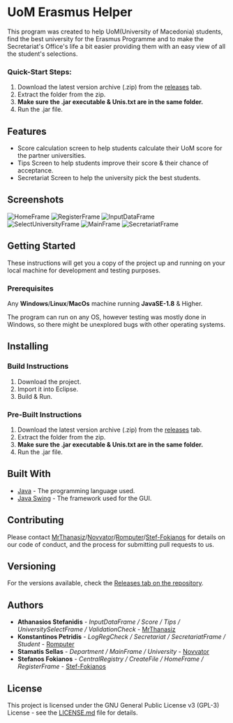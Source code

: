 
# UoM Erasmus Helper

This program was created to help UoM(University of Macedonia) students, find the best university for the Erasmus Programme and to make the Secretariat's Office's life a bit easier providing them with an easy view of all the student's selections.

### Quick-Start Steps:

1. Download the latest version archive (.zip) from the [releases](https://github.com/MrThanasiz/UoM-Erasmus-Helper/releases) tab.
2. Extract the folder from the zip.
3. **Make sure the .jar executable & Unis.txt are in the same folder.**
4. Run the .jar file.

## Features
* Score calculation screen to help students calculate their UoM score for the partner universities.
* Tips Screen to help students improve their score & their chance of acceptance.
* Secretariat Screen to help the university pick the best students.

## Screenshots

![HomeFrame](https://user-images.githubusercontent.com/8089997/59288947-9c254680-8c7d-11e9-864e-28ac08d16070.png)
![RegisterFrame](https://user-images.githubusercontent.com/8089997/59288942-9af41980-8c7d-11e9-82de-b19a164ec3b1.png)
![InputDataFrame](https://user-images.githubusercontent.com/8089997/59288946-9b8cb000-8c7d-11e9-8d76-c89fc1d6195c.png)
![SelectUniversityFrame](https://user-images.githubusercontent.com/8089997/59288949-9c254680-8c7d-11e9-88f7-eae7ead76a14.png)
![MainFrame](https://user-images.githubusercontent.com/8089997/59383688-1e3e6980-8d69-11e9-98c4-061028e33c05.png)
![SecretariatFrame](https://user-images.githubusercontent.com/8089997/59288940-9a5b8300-8c7d-11e9-841d-8711bc192059.png)




## Getting Started

These instructions will get you a copy of the project up and running on your local machine for development and testing purposes.


### Prerequisites

Any **Windows**/**Linux**/**MacOs** machine running **JavaSE-1.8** & Higher.

The program can run on any OS, however testing was mostly done in Windows, so there might be unexplored bugs with other operating systems.


## Installing

### Build Instructions

1.  Download the project.
2.  Import it into Eclipse.
3.  Build & Run.

### Pre-Built Instructions

1. Download the latest version archive (.zip) from the [releases](https://github.com/MrThanasiz/UoM-Erasmus-Helper/releases) tab.
2. Extract the folder from the zip.
3. **Make sure the .jar executable & Unis.txt are in the same folder.**
4. Run the .jar file.


## Built With

* [Java](https://en.wikipedia.org/wiki/Java_(programming_language)) - The programming language used.
* [Java Swing](https://en.wikipedia.org/wiki/Swing_(Java)) - The framework used for the GUI.

## Contributing

Please contact [MrThanasiz](https://github.com/MrThanasiz)/[Novvator](https://github.com/Novvator)/[Romputer](https://github.com/Romputer)/[Stef-Fokianos](https://github.com/Stef-fokianos) for details on our code of conduct, and the process for submitting pull requests to us.

## Versioning

For the versions available, check the [Releases tab on the repository](https://github.com/MrThanasiz/UoM-Erasmus-Helper/releases). 

## Authors

* **Athanasios Stefanidis** - *InputDataFrame / Score / Tips / UniversitySelectFrame / ValidationCheck* - [MrThanasiz](https://github.com/MrThanasiz/)
* **Konstantinos Petridis** - *LogRegCheck / Secretariat / SecretariatFrame / Student* - [Romputer](https://github.com/Romputer)
* **Stamatis Sellas** - *Department / MainFrame / University* - [Novvator](https://github.com/Novvator)
* **Stefanos Fokianos** - *CentralRegistry / CreateFile / HomeFrame / RegisterFrame* - [Stef-Fokianos](https://github.com/Stef-fokianos)


## License

This project is licensed under the GNU General Public License v3 (GPL-3) License - see the [LICENSE.md](LICENSE.md) file for details.

